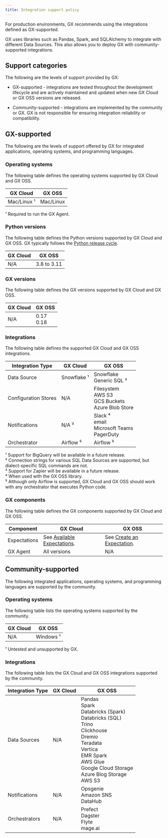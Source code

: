```yaml
---
title: Integration support policy
---
```


For production environments, GX recommends using the integrations defined as GX-supported. 

GX uses libraries such as Pandas, Spark, and SQLAlchemy to integrate with different Data Sources. This also allows you to deploy GX with community-supported integrations.

## Support categories

The following are the levels of support provided by GX:

- GX-supported - integrations are tested throughout the development lifecycle and are actively maintained and updated when new GX Cloud or GX OSS versions are released.

- Community-supported - integrations are implemented by the community or GX. GX is not responsible for ensuring integration reliability or compatibility.

## GX-supported

The following are the levels of support offered by GX for integrated applications, operating systems, and programming languages.

### Operating systems

The following table defines the operating systems supported by GX Cloud and GX OSS.

| GX Cloud                     | GX OSS                        |
|------------------------------|-------------------------------|
| Mac/Linux ¹                  | Mac/Linux                     | 

¹ Required to run the GX Agent.

### Python versions

The following table defines the Python versions supported by GX Cloud and GX OSS. GX typically follows the [Python release cycle](https://devguide.python.org/versions/).

| GX Cloud                    | GX OSS                          |
|-----------------------------|---------------------------------|
| N/A                         | 3.8 to 3.11                     | 

### GX versions

The following table defines the GX versions supported by GX Cloud and GX OSS.

| GX Cloud                    | GX OSS                        |
|-----------------------------|-------------------------------|
| N/A                         | 0.17<br/>0.18                 | 

### Integrations

The following table defines the supported GX Cloud and GX OSS integrations.


| Integration Type     | GX Cloud    | GX OSS                                                     |
|----------------------|-------------|------------------------------------------------------------|
| Data Source          | Snowflake ¹ | Snowflake<br/>Generic SQL ²                                |
| Configuration Stores | N/A         | Filesystem<br/>AWS S3<br/>GCS Buckets<br/>Azure Blob Store |
| Notifications        | N/A ³       | Slack ⁴<br/>email<br/>Microsoft Teams<br/>PagerDuty        |
| Orchestrator         | Airflow ⁵   | Airflow ⁵                                                  |


¹ Support for BigQuery will be available in a future release.<br/>
² Connection strings for various SQL Data Sources are supported, but dialect-specific SQL commands are not.<br/>
³ Support for Zapier will be available in a future release.<br/>
⁴ When used with the GX OSS library.<br/>
⁵ Although only Airflow is supported, GX Cloud and GX OSS should work with any orchestrator that executes Python code.

### GX components

The following table defines the GX components supported by GX Cloud and GX OSS.

| Component    | GX Cloud                                                                                         | GX OSS                                                                            |
|--------------|--------------------------------------------------------------------------------------------------|-----------------------------------------------------------------------------------|
| Expectations | See [Available Expectations](/cloud/expectations/manage_expectations.md#available-expectations). | See [Create an Expectation](/core/define_expectations/create_an_expectation.md). |
| GX Agent     | All versions                                                                                     | N/A                                                                               |


## Community-supported

The following integrated applications, operating systems, and programming languages are supported by the community.

### Operating systems

The following table lists the operating systems supported by the community.

| GX Cloud                       | GX OSS                        |
|--------------------------------|-------------------------------|
| N/A                            | Windows ¹                     | 

¹ Untested and unsupported by GX.

### Integrations

The following table lists the GX Cloud and GX OSS integrations supported by the community.


| Integration Type | GX Cloud | GX OSS                                                                                                                                                                                                           |
|------------------|----------|------------------------------------------------------------------------------------------------------------------------------------------------------------------------------------------------------------------|
| Data Sources     | N/A      | Pandas<br/>Spark<br/>Databricks (Spark)<br/>Databricks (SQL)<br/>Trino<br/>Clickhouse<br/>Dremio<br/> Teradata<br/>Vertica<br/>EMR Spark<br/>AWS Glue<br/>Google Cloud Storage<br/>Azure Blog Storage<br/>AWS S3 |
| Notifications    | N/A      | Opsgenie<br/>Amazon SNS<br/>DataHub                                                                                                                                                                              |
| Orchestrators    | N/A      | Prefect<br/>Dagster <br/>Flyte <br/>mage.ai                                                                                                                                                                      |
